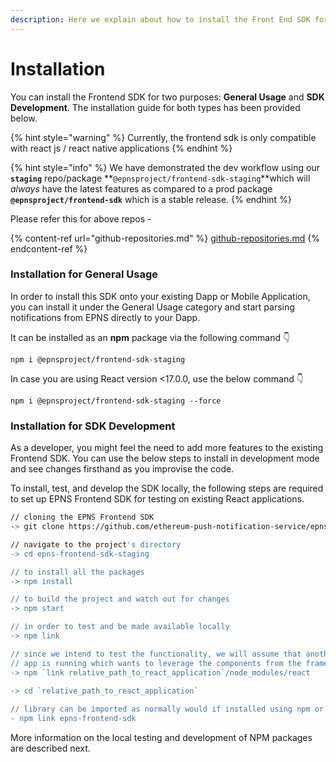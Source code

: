 ```yaml
---
description: Here we explain about how to install the Front End SDK for different purposes
---
```


# Installation

You can install the Frontend SDK for two purposes: **General Usage** and **SDK Development**. The installation guide for both types has been provided below.

{% hint style="warning" %}
Currently, the frontend sdk is only compatible with react js / react native applications
{% endhint %}

{% hint style="info" %}
We have demonstrated the dev workflow using our **`staging`** repo/package **`@epnsproject/frontend-sdk-staging`**which will _always_ have the latest features as compared to a prod package **`@epnsproject/frontend-sdk`** which is a stable release.
{% endhint %}

Please refer this for above repos -&#x20;

{% content-ref url="github-repositories.md" %}
[github-repositories.md](github-repositories.md)
{% endcontent-ref %}

### Installation for General Usage

In order to install this SDK onto your existing Dapp or Mobile Application, you can install it under the General Usage category and start parsing notifications from EPNS directly to your Dapp.

It can be installed as an **npm** package via the following command 👇

`npm i @epnsproject/frontend-sdk-staging`

In case you are using React version <17.0.0, use the below command 👇

`npm i @epnsproject/frontend-sdk-staging --force`

### Installation for SDK Development

As a developer, you might feel the need to add more features to the existing Frontend SDK. You can use the below steps to install in development mode and see changes firsthand as you improvise the code.

To install, test, and develop the SDK locally, the following steps are required to set up EPNS Frontend SDK for testing on existing React applications.

```bash
// cloning the EPNS Frontend SDK
-> git clone https://github.com/ethereum-push-notification-service/epns-frontend-sdk-staging.git

// navigate to the project's directory
-> cd epns-frontend-sdk-staging

// to install all the packages
-> npm install

// to build the project and watch out for changes
-> npm start

// in order to test and be made available locally
-> npm link

// since we intend to test the functionality, we will assume that another react
// app is running which wants to leverage the components from the framework
-> npm `link relative_path_to_react_application`/node_modules/react
  
-> cd `relative_path_to_react_application`

// library can be imported as normally would if installed using npm or yarn
- npm link epns-frontend-sdk
```

More information on the local testing and development of NPM packages are described next.
